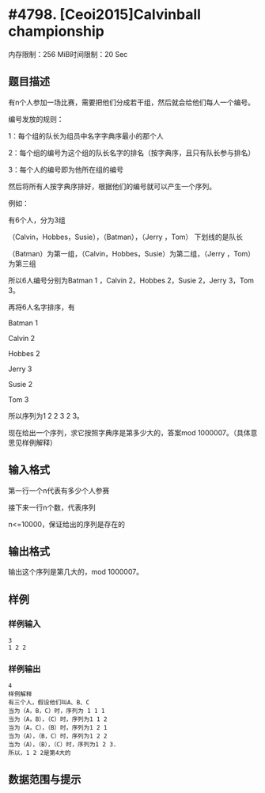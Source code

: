 # #4798. [Ceoi2015]Calvinball championship

内存限制：256 MiB时间限制：20 Sec

## 题目描述

有n个人参加一场比赛，需要把他们分成若干组，然后就会给他们每人一个编号。

编号发放的规则：

1：每个组的队长为组员中名字字典序最小的那个人

2：每个组的编号为这个组的队长名字的排名（按字典序，且只有队长参与排名）

3：每个人的编号即为他所在组的编号

然后将所有人按字典序排好，根据他们的编号就可以产生一个序列。

例如：

有6个人，分为3组

（Calvin，Hobbes，Susie），（Batman），（Jerry ，Tom）  下划线的是队长

（Batman）为第一组，（Calvin，Hobbes，Susie）为第二组，（Jerry ，Tom）为第三组

所以6人编号分别为Batman 1 ，Calvin 2，Hobbes 2，Susie 2，Jerry 3，Tom 3。

再将6人名字排序，有

Batman 1

Calvin 2

Hobbes 2

Jerry 3

Susie 2

Tom 3

所以序列为1 2 2 3 2 3。

现在给出一个序列，求它按照字典序是第多少大的，答案mod  1000007。（具体意思见样例解释）

## 输入格式

第一行一个n代表有多少个人参赛

接下来一行n个数，代表序列

n<=10000，保证给出的序列是存在的

## 输出格式

输出这个序列是第几大的，mod 1000007。

## 样例

### 样例输入

    
    3
    1 2 2
    

### 样例输出

    
    4
    样例解释
    有三个人，假设他们叫A、B、C
    当为（A，B，C）时，序列为 1 1 1
    当为（A，B），（C）时，序列为1 1 2
    当为（A，C），（B）时，序列为1 2 1
    当为（A），（B，C）时，序列为1 2 2
    当为（A），（B），（C）时，序列为1 2 3.
    所以，1 2 2是第4大的
    
    

## 数据范围与提示
